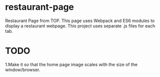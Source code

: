 # restaurant-page
Restaurant Page from TOP. This page uses Webpack and ES6 modules to display a
 restaurant webpage. This project uses separate .js files for each tab.

 # TODO
 1.Make it so that the home page image scales with the size of the window/browser.
